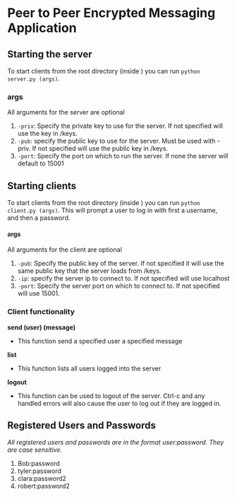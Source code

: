 # Peer to Peer Encrypted Messaging Application #

## Starting the server ##

To start clients from the root directory (inside <finalproject-birn-rush>) you can run `python server.py (args)`. 

### args ###
All arguments for the server are optional
1. `-priv`: Specify the private key to use for the server. If not specified will use the key in /keys.
2. `-pub`: specify the public key to use for the server. Must be used with -priv. If not specified will use the public key in /keys.
3. `-port`: Specify the port on which to run the server. If none the server will default to 15001


## Starting clients ##

To start clients from the root directory (inside <finalproject-birn-rush>) you can run `python client.py (args)`. This will prompt a user to log in with first a username, and then a password. 

#### args ####
All arguments for the client are optional
1. `-pub`: Specify the public key of the server. If not specified it will use the same public key that the server loads from /keys.
2. `-ip`: specify the server ip to connect to. If not specified will use localhost
3. `-port`: Specify the server port on which to connect to. If not specified will use 15001.

### Client functionality ###

**send (user) (message)**
* This function send a specified user a specified message

**list**
* This function lists all users logged into the server

**logout**
* This function can be used to logout of the server. Ctrl-c and any handled errors will also cause the user to log out if they are logged in.


## Registered Users and Passwords ##

_All registered users and passwords are in the format user:password. They are case sensitive._
1. Bob:password
2. tyler:password
3. clara:password2
4. robert:password2
